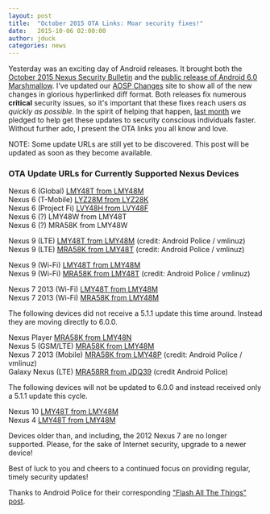```yaml
---
layout: post
title:  "October 2015 OTA Links: Moar security fixes!"
date:   2015-10-06 02:00:00
author: jduck
categories: news
---
```


Yesterday was an exciting day of Android releases. It brought both the [October 2015 Nexus Security Bulletin](https://groups.google.com/forum/#!topic/android-security-updates/_Rm-lKnS2M8) and the [public release of Android 6.0 Marshmallow](http://officialandroid.blogspot.com/2015/10/get-ready-for-sweet-taste-of-android-60.html). I've updated our [AOSP Changes](http://changes.droidsec.org/) site to show all of the new changes in glorious hyperlinked diff format. Both releases fix numerous **critical** security issues, so it's important that these fixes reach users *as quickly as possible*. In the spirit of helping that happen, [last month](http://www.droidsec.org/news/2015/09/16/nexus-update-september-2015.html) we pledged to help get these updates to security conscious individuals faster. Without further ado, I present the OTA links you all know and love.

NOTE: Some update URLs are still yet to be discovered. This post will be updated as soon as they become available.


### OTA Update URLs for Currently Supported Nexus Devices

Nexus 6 (Global) [LMY48T from LMY48M](https://android.googleapis.com/packages/ota/google_shamu_shamu/60981380fa0bffffca66a8cf9787766397fd39fa.signed-shamu-LMY48T-from-LMY48M.zip)<br />
Nexus 6 (T-Mobile) [LYZ28M from LYZ28K](https://android.googleapis.com/packages/ota/google_shamu_shamu/c3c03aa6ba1b2932dd19bdb5cdee3914f033c6b8.signed-shamu-LYZ28M-from-LYZ28K.zip)<br />
Nexus 6 (Project Fi) [LVY48H from LVY48F](https://android.googleapis.com/packages/ota/google_shamu_shamu/47fa2268aa05f665421dd980b4e9c46c124e6877.signed-shamu-LVY48H-from-LVY48F.zip)<br />
Nexus 6 (?) LMY48W from LMY48T<br />
Nexus 6 (?) MRA58K from LMY48W<br />

Nexus 9 (LTE) [LMY48T from LMY48M](https://android.googleapis.com/packages/ota/google_flounderlte_volantisg/2e4ad6182340514f79ce432e3b430e51ae4f9311.signed-volantisg-LMY48T-from-LMY48M.zip) (credit: Android Police / vmlinuz)<br />
Nexus 9 (LTE) [MRA58K from LMY48T](https://android.googleapis.com/packages/ota/google_flounderlte_volantisg/8c5d8d25100cf9665e4e962d4db643922e78ab3d.signed-volantisg-MRA58K-from-LMY48T.zip) (credit: Android Police / vmlinuz)<br />

Nexus 9 (Wi-Fi) [LMY48T from LMY48M](https://android.googleapis.com/packages/ota/google_flounder_volantis/123e39b2b8d3dbad2fde1b0d229c23c31b26824b.signed-volantis-LMY48T-from-LMY48M.zip)<br />
Nexus 9 (Wi-Fi) [MRA58K from LMY48T](https://android.googleapis.com/packages/ota/google_flounder_volantis/ab835e17c874202049463ccd916f86fede83199e.signed-volantis-MRA58K-from-LMY48T.zip) (credit: Android Police / vmlinuz)<br />

Nexus 7 2013 (Wi-Fi) [LMY48T from LMY48M](https://android.googleapis.com/packages/ota/google_razor/2b4aa3ddb3b13c5d7f60f002b5fa350c654ca548.signed-razor-LMY48T-from-LMY48M.zip)<br />
Nexus 7 2013 (Wi-Fi) [MRA58K from LMY48M](https://android.googleapis.com/packages/ota/google_razor/a70592f3ba3a646df309b2e026f22bfb016225be.signed-razor-MRA58K-from-LMY48M.zip)<br />

The following devices did not receive a 5.1.1 update this time around. Instead they are moving directly to 6.0.0.

Nexus Player [MRA58K from LMY48N](https://android.googleapis.com/packages/ota/google_fugu_fugu/ace8803d575c35204e9cd36c4eea2a45bc8c620b.signed-fugu-MRA58K-from-LMY48N.zip)<br />
Nexus 5 (GSM/LTE) [MRA58K from LMY48M](https://android.googleapis.com/packages/ota/google_hammerhead/8f8cc12f7a9d7561be21f95914f289bda86e402b.signed-hammerhead-MRA58K-from-LMY48M.zip)<br />
Nexus 7 2013 (Mobile) [MRA58K from LMY48P](https://android.googleapis.com/packages/ota/google_razorg/1ddb72f55a271f0f27cfe0768fc2965c0f508dc4.signed-razorg-MRA58K-from-LMY48P.zip) (credit: Android Police / vmlinuz)<br />
Galaxy Nexus (LTE) [MRA58RR from JDQ39](https://www.youtube.com/watch?v=dQw4w9WgXcQ) (credit Android Police)<br />

The following devices will not be updated to 6.0.0 and instead received only a 5.1.1 update this cycle.

Nexus 10 [LMY48T from LMY48M](https://android.googleapis.com/packages/ota/google_mantaray/809acf47d26afc99279e5295bbb8baac2bc7a140.signed-mantaray-LMY48T-from-LMY48M.zip)<br />
Nexus 4 [LMY48T from LMY48M](https://android.googleapis.com/packages/ota/google_mako/1859590902ebe51fb4c49c86009b2d0ac2c8b445.signed-occam-LMY48T-from-LMY48M.zip)<br />

Devices older than, and including, the 2012 Nexus 7 are no longer supported. Please, for the sake of Internet security, upgrade to a newer device!

Best of luck to you and cheers to a continued focus on providing regular, timely security updates!

Thanks to Android Police for their corresponding ["Flash All The Things" post](http://www.androidpolice.com/2015/10/06/flash-all-the-things-android-6-0-marshmallow-nexus-ota-roundup/).
